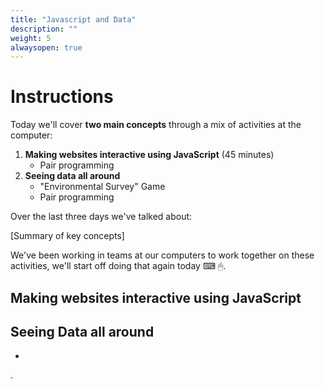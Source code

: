 ```yaml
---
title: "Javascript and Data"
description: ""
weight: 5
alwaysopen: true
---
```


# Instructions

Today we'll cover **two main concepts** through a mix of activities at the computer:

1. **Making websites interactive using JavaScript** (45 minutes)
    - Pair programming
1. **Seeing data all around**
    - "Environmental Survey" Game
    - Pair programming

Over the last three days we've talked about:

[Summary of key concepts]

We've been working in teams at our computers to work together on these activities, we'll start off doing that again today ⌨ 🖱.

## Making websites interactive using JavaScript




## Seeing Data all around

-




.
